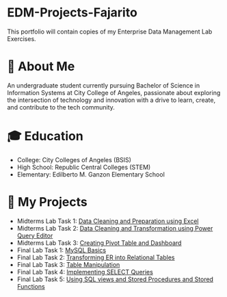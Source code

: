 # EDM-Projects-Fajarito

This portfolio will contain copies of my Enterprise Data Management Lab Exercises.

# 💫 About Me
An undergraduate student currently pursuing Bachelor of Science in Information Systems at City College of Angeles, passionate about exploring the intersection of technology and innovation with a drive to learn, create, and contribute to the tech community.
# 🎓 Education
- College: City Colleges of Angeles (BSIS)
- High School: Republic Central Colleges (STEM)
- Elementary: Edilberto M. Ganzon Elementary School
  
# 📂 My Projects
- Midterms Lab Task 1: [Data Cleaning and Preparation using Excel](https://github.com/angelie2/EDM-Projects-Fajarito/blob/main/Midterm%20Task%201/README.md)
- Midterms Lab Task 2: [Data Cleaning and Transformation using Power Query Editor](https://github.com/angelie2/EDM-Projects-Fajarito/blob/main/Midterm%20Task%202/README.md)
- Midterms Lab Task 3: [Creating Pivot Table and Dashboard](https://github.com/angelie2/EDM-Projects-Fajarito/blob/main/Midterm%20Task%203/README.md)
- Final Lab Task 1: [MySQL Basics](https://github.com/angelie2/EDM-Projects-Fajarito/blob/main/Final%20Task%201/README.md)
- Final Lab Task 2: [Transforming ER into Relational Tables](https://github.com/angelie2/EDM-Projects-Fajarito/blob/main/Final%20Task%202/README.md)
- Final Lab Task 3: [Table Manipulation](https://github.com/angelie2/EDM-Projects-Fajarito/blob/main/Final%20Task%203/README.md)
- Final Lab Task 4: [Implementing SELECT Queries](https://github.com/angelie2/EDM-Projects-Fajarito/blob/main/Final%20Task%204/README.md)
- Final Lab Task 5: [Using SQL views and Stored Procedures and Stored Functions](https://github.com/angelie2/EDM-Projects-Fajarito/blob/main/Finals%20Task%205/README.md)
